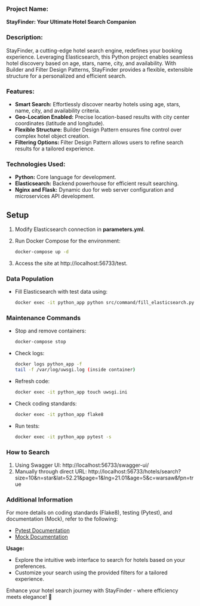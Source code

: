 ### Project Name:
**StayFinder: Your Ultimate Hotel Search Companion**

### Description:
StayFinder, a cutting-edge hotel search engine, redefines your booking experience. Leveraging Elasticsearch, this Python project enables seamless hotel discovery based on age, stars, name, city, and availability. With Builder and Filter Design Patterns, StayFinder provides a flexible, extensible structure for a personalized and efficient search.

### Features:
- **Smart Search:** Effortlessly discover nearby hotels using age, stars, name, city, and availability criteria.
- **Geo-Location Enabled:** Precise location-based results with city center coordinates (latitude and longitude).
- **Flexible Structure:** Builder Design Pattern ensures fine control over complex hotel object creation.
- **Filtering Options:** Filter Design Pattern allows users to refine search results for a tailored experience.

### Technologies Used:
- **Python:** Core language for development.
- **Elasticsearch:** Backend powerhouse for efficient result searching.
- **Nginx and Flask:** Dynamic duo for web server configuration and microservices API development.

## Setup

1. Modify Elasticsearch connection in **parameters.yml**.

2. Run Docker Compose for the environment: 
   ```bash
   docker-compose up -d
   ```

3. Access the site at http://localhost:56733/test.

### Data Population

- Fill Elasticsearch with test data using:
  ```bash
  docker exec -it python_app python src/command/fill_elasticsearch.py
  ```

### Maintenance Commands

- Stop and remove containers:
  ```bash
  docker-compose stop
  ```

- Check logs:
  ```bash
  docker logs python_app -f
  tail -f /var/log/uwsgi.log (inside container)
  ```

- Refresh code:
  ```bash
  docker exec -it python_app touch uwsgi.ini
  ```

- Check coding standards:
  ```bash
  docker exec -it python_app flake8
  ```

- Run tests:
  ```bash
  docker exec -it python_app pytest -s
  ```

### How to Search

1. Using Swagger UI: http://localhost:56733/swagger-ui/
2. Manually through direct URL:
   http://localhost:56733/hotels/search?size=10&n=star&lat=52.21&page=1&lng=21.01&age=5&c=warsaw&fpn=true

### Additional Information

For more details on coding standards (Flake8), testing (Pytest), and documentation (Mock), refer to the following:
- [Pytest Documentation](https://docs.pytest.org/)
- [Mock Documentation](https://mock.readthedocs.io/)

**Usage:**
   - Explore the intuitive web interface to search for hotels based on your preferences.
   - Customize your search using the provided filters for a tailored experience.

Enhance your hotel search journey with StayFinder - where efficiency meets elegance! 🌟